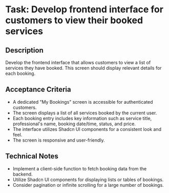 # Task: Develop frontend interface for customers to view their booked services

## Description
Develop the frontend interface that allows customers to view a list of services they have booked. This screen should display relevant details for each booking.

## Acceptance Criteria
*   A dedicated "My Bookings" screen is accessible for authenticated customers.
*   The screen displays a list of all services booked by the current user.
*   Each booking entry includes key information such as service title, professional's name, booking date/time, status, and price.
*   The interface utilizes Shadcn UI components for a consistent look and feel.
*   The screen is responsive and user-friendly.

## Technical Notes
*   Implement a client-side function to fetch booking data from the backend.
*   Utilize Shadcn UI components for displaying lists or tables of bookings.
*   Consider pagination or infinite scrolling for a large number of bookings.
